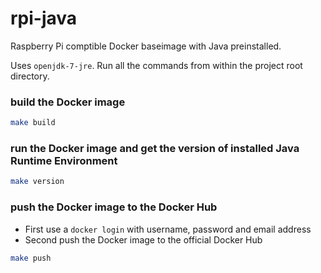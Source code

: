 # rpi-java
Raspberry Pi comptible Docker baseimage with Java preinstalled.

Uses `openjdk-7-jre`.
Run all the commands from within the project root directory.

### build the Docker image
```bash
make build
```

### run the Docker image and get the version of installed Java Runtime Environment
```bash
make version
```

### push the Docker image to the Docker Hub
* First use a `docker login` with username, password and email address
* Second push the Docker image to the official Docker Hub
```bash
make push
```
